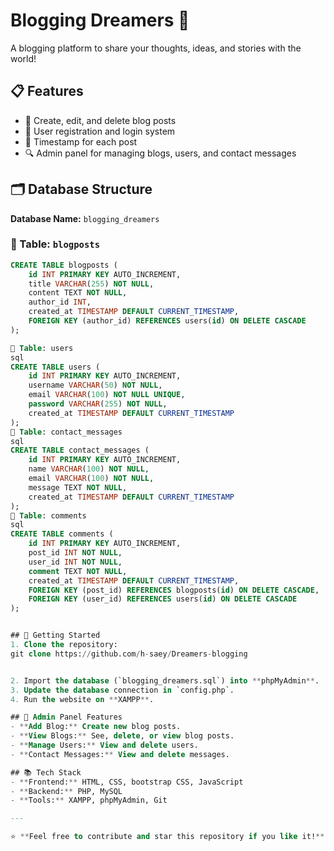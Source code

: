 # Blogging Dreamers 🌟

A blogging platform to share your thoughts, ideas, and stories with the world!

## 📋 Features

- 📝 Create, edit, and delete blog posts
- 👥 User registration and login system
- 📅 Timestamp for each post
- 🔍 Admin panel for managing blogs, users, and contact messages

## 🗂 Database Structure

**Database Name:** `blogging_dreamers`

### 📄 Table: `blogposts`

```sql
CREATE TABLE blogposts (
    id INT PRIMARY KEY AUTO_INCREMENT,
    title VARCHAR(255) NOT NULL,
    content TEXT NOT NULL,
    author_id INT,
    created_at TIMESTAMP DEFAULT CURRENT_TIMESTAMP,
    FOREIGN KEY (author_id) REFERENCES users(id) ON DELETE CASCADE
);

📄 Table: users
sql
CREATE TABLE users (
    id INT PRIMARY KEY AUTO_INCREMENT,
    username VARCHAR(50) NOT NULL,
    email VARCHAR(100) NOT NULL UNIQUE,
    password VARCHAR(255) NOT NULL,
    created_at TIMESTAMP DEFAULT CURRENT_TIMESTAMP
);
📄 Table: contact_messages
sql
CREATE TABLE contact_messages (
    id INT PRIMARY KEY AUTO_INCREMENT,
    name VARCHAR(100) NOT NULL,
    email VARCHAR(100) NOT NULL,
    message TEXT NOT NULL,
    created_at TIMESTAMP DEFAULT CURRENT_TIMESTAMP
);
📄 Table: comments
sql
CREATE TABLE comments (
    id INT PRIMARY KEY AUTO_INCREMENT,
    post_id INT NOT NULL,
    user_id INT NOT NULL,
    comment TEXT NOT NULL,
    created_at TIMESTAMP DEFAULT CURRENT_TIMESTAMP,
    FOREIGN KEY (post_id) REFERENCES blogposts(id) ON DELETE CASCADE,
    FOREIGN KEY (user_id) REFERENCES users(id) ON DELETE CASCADE
);


## 🚀 Getting Started
1. Clone the repository:
git clone https://github.com/h-saey/Dreamers-blogging


2. Import the database (`blogging_dreamers.sql`) into **phpMyAdmin**.
3. Update the database connection in `config.php`.
4. Run the website on **XAMPP**.

## 🔧 Admin Panel Features
- **Add Blog:** Create new blog posts.
- **View Blogs:** See, delete, or view blog posts.
- **Manage Users:** View and delete users.
- **Contact Messages:** View and delete messages.

## 📚 Tech Stack
- **Frontend:** HTML, CSS, bootstrap CSS, JavaScript
- **Backend:** PHP, MySQL
- **Tools:** XAMPP, phpMyAdmin, Git

---

⭐ **Feel free to contribute and star this repository if you like it!** ⭐
```

